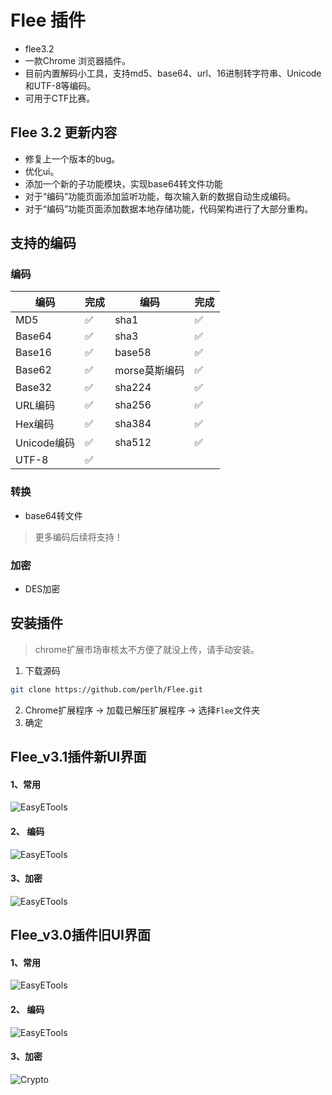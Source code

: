 # Flee 插件
- flee3.2
- 一款Chrome 浏览器插件。
- 目前内置解码小工具，支持md5、base64、url、16进制转字符串、Unicode和UTF-8等编码。
- 可用于CTF比赛。

## Flee 3.2 更新内容
- 修复上一个版本的bug。
- 优化ui。
- 添加一个新的子功能模块，实现base64转文件功能
- 对于“编码”功能页面添加监听功能，每次输入新的数据自动生成编码。
- 对于“编码”功能页面添加数据本地存储功能，代码架构进行了大部分重构。

## 支持的编码
### 编码

| 编码    | 完成 | 编码    | 完成 |
| ------- | ------- | ------- | ------- |
| MD5 | ✅| sha1 | ✅|
| Base64 | ✅ |sha3 | ✅|
| Base16 | ✅ |base58 | ✅|
| Base62 | ✅ |morse莫斯编码| ✅|
| Base32 | ✅|sha224 | ✅|
| URL编码 | ✅|sha256 | ✅|
| Hex编码 | ✅|sha384 | ✅|
| Unicode编码| ✅|sha512 | ✅|
| UTF-8 | ✅| | |
### 转换
- base64转文件
> 更多编码后续将支持！
### 加密
- DES加密

##  安装插件
> chrome扩展市场审核太不方便了就没上传，请手动安装。
1. 下载源码

``` bash
git clone https://github.com/perlh/Flee.git
```

2. Chrome扩展程序 -> 加载已解压扩展程序 -> 选择`Flee`文件夹
3. 确定

## Flee_v3.1插件新UI界面

#### 1、常用
![EasyETools](docs/flee_index_3_1.png)

#### 2、 编码
![EasyETools](docs/flee_encoding_3_1.png)


#### 3、加密

![EasyETools](docs/flee_crypto_3_1.png)

## Flee_v3.0插件旧UI界面

#### 1、常用
![EasyETools](docs/flee3.png)
#### 2、 编码
![EasyETools](docs/flee3_decode.png)

#### 3、加密

![Crypto](docs/flee3_crypto.png)